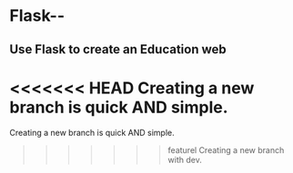 # Flask--
Use Flask to create an Education web
------------------------------------
<<<<<<< HEAD
Creating a new branch is quick AND simple.
=======
Creating a new branch is quick AND simple.
>>>>>>> featurel
Creating a new branch with dev.
